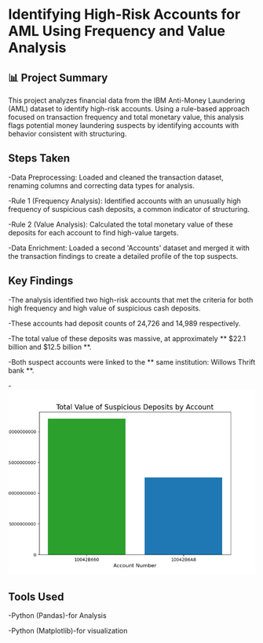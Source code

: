 # Identifying High-Risk Accounts for AML Using Frequency and Value Analysis
## 📊 Project Summary
This project analyzes financial data from the IBM Anti-Money Laundering (AML) dataset to identify high-risk accounts. Using a rule-based approach focused on transaction frequency and total monetary value, this analysis flags potential money laundering suspects by identifying accounts with behavior consistent with structuring.

## Steps Taken
-Data Preprocessing: Loaded and cleaned the transaction dataset, renaming columns and correcting data types for analysis.

-Rule 1 (Frequency Analysis): Identified accounts with an unusually high frequency of suspicious cash deposits, a common indicator of structuring.

-Rule 2 (Value Analysis): Calculated the total monetary value of these deposits for each account to find high-value targets.

-Data Enrichment: Loaded a second 'Accounts' dataset and merged it with the transaction findings to create a detailed profile of the top suspects.

## Key Findings
-The analysis identified two high-risk accounts that met the criteria for both high frequency and high value of suspicious cash deposits.

-These accounts had deposit counts of 24,726 and 14,989 respectively.

-The total value of these deposits was massive, at approximately ** $22.1 billion and $12.5 billion **.

-Both suspect accounts were linked to the ** same institution: Willows Thrift bank **.

-![Suspicious Accounts Chart](https://github.com/Kshetrapal09/AML-Transaction-Analysis/blob/main/aml_chart%20(1).png)

## Tools Used
-Python (Pandas)-for Analysis

-Python (Matplotlib)-for visualization
